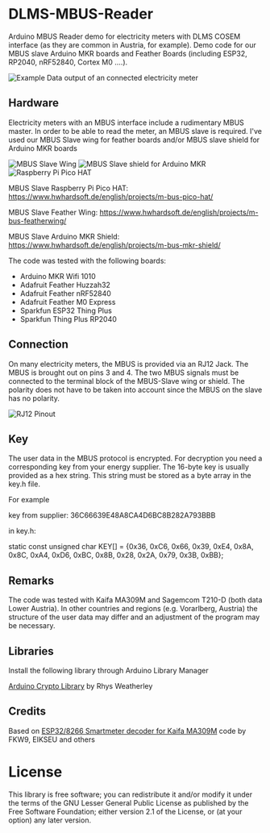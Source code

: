 # DLMS-MBUS-Reader

Arduino MBUS Reader demo for electricity meters with DLMS COSEM interface (as they are common in Austria, for example). Demo code for our  MBUS slave Arduino MKR boards and Feather Boards (including ESP32, RP2040, nRF52840, Cortex M0 ....).


![Example Data output of an connected electricity meter](https://user-images.githubusercontent.com/3049858/263540720-a5ca355f-043a-423e-a036-43d0d01d43e5.jpg)



## Hardware 

Electricity meters with an MBUS interface include a rudimentary MBUS master. In order to be able to read the meter, an MBUS slave is required. I've used our MBUS Slave wing for feather boards and/or MBUS slave shield for Arduino MKR boards

![MBUS Slave Wing](https://user-images.githubusercontent.com/3049858/263453697-6a00bde5-259d-4733-a12a-3dff900e32d1.jpg)  ![MBUS Slave shield for Arduino MKR](https://user-images.githubusercontent.com/3049858/263453696-eaf3f158-7afa-4ac2-a786-6002ce8581bb.jpg)
![Raspberry Pi Pico HAT](https://github.com/HWHardsoft/DLMS-MBUS-Reader/assets/3049858/61f642eb-912b-4349-afba-1ad43f3610c6)

MBUS Slave Raspberry Pi Pico HAT:
https://www.hwhardsoft.de/english/projects/m-bus-pico-hat/

MBUS Slave Feather Wing:
https://www.hwhardsoft.de/english/projects/m-bus-featherwing/

MBUS Slave Arduino MKR Shield:
https://www.hwhardsoft.de/english/projects/m-bus-mkr-shield/

The code was tested with the following boards:

* Arduino MKR Wifi 1010
* Adafruit Feather Huzzah32
* Adafruit Feather nRF52840
* Adafruit Feather M0 Express
* Sparkfun ESP32 Thing Plus
* Sparkfun Thing Plus RP2040



## Connection 

On many electricity meters, the MBUS is provided via an RJ12 Jack. The MBUS is brought out on pins 3 and 4. The two MBUS signals must be connected to the terminal block of the MBUS-Slave wing or shield. The polarity does not have to be taken into account since the MBUS on the slave has no polarity.

![RJ12 Pinout](https://user-images.githubusercontent.com/3049858/263541267-3450de44-6f11-47fe-b2e2-5701e3a5a49e.png)



## Key

The user data in the MBUS protocol is encrypted. For decryption you need a corresponding key from your energy supplier. The 16-byte key is usually provided as a hex string. This string must be stored as a byte array in the key.h file. 

For example

key from supplier: 36C66639E48A8CA4D6BC8B282A793BBB

in key.h:

static const unsigned char KEY[] = {0x36, 0xC6, 0x66, 0x39, 0xE4, 0x8A, 0x8C, 0xA4, 0xD6, 0xBC, 0x8B, 0x28, 0x2A, 0x79, 0x3B, 0xBB};



## Remarks

The code was tested with Kaifa MA309M and Sagemcom T210-D (both data Lower Austria). In other countries and regions (e.g. Vorarlberg, Austria) the structure of the user data may differ and an adjustment of the program may be necessary.



## Libraries

Install the following library through Arduino Library Manager

[Arduino Crypto Library](https://rweather.github.io/arduinolibs/crypto.html) by Rhys Weatherley 
                         


## Credits 

Based on [ESP32/8266 Smartmeter decoder for Kaifa MA309M](https://github.com/FKW9/esp-smartmeter-netznoe/) code by FKW9, EIKSEU and others
   


# License

This library is free software; you can redistribute it and/or
modify it under the terms of the GNU Lesser General Public
License as published by the Free Software Foundation; either
version 2.1 of the License, or (at your option) any later version.
